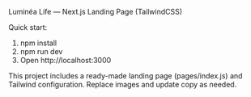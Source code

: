 Luminéa Life — Next.js Landing Page (TailwindCSS)

Quick start:
1. npm install
2. npm run dev
3. Open http://localhost:3000

This project includes a ready-made landing page (pages/index.js) and Tailwind configuration.
Replace images and update copy as needed.
